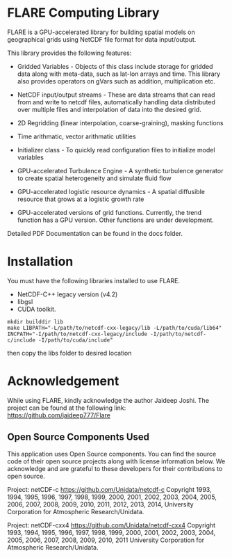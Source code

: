 # FLARE Computing Library

FLARE is a GPU-accelerated library for building spatial models on 
geographical grids using NetCDF file format for data 
input/output.

This library provides the following features:

* Gridded Variables - Objects of this class include 
storage for gridded data along with meta-data, such as lat-lon
arrays and time. This library also provides operators on gVars
such as addition, multiplication etc.

* NetCDF input/output streams - These are data streams that 
can read from and write to netcdf files, 
automatically handling data distributed over multiple files and
interpolation of data into the desired grid.

* 2D Regridding (linear interpolation, coarse-graining), 
masking functions

* Time arithmatic, vector arithmatic utilities

* Initializer class - To quickly read configuration files to 
initialize model variables

* GPU-accelerated Turbulence Engine - A synthetic turbulence 
generator to create spatial heterogeneity and simulate fluid flow

* GPU-accelerated logistic resource dynamics - A spatial diffusible
resource that grows at a logistic growth rate 

* GPU-accelerated versions of grid functions. Currently, the trend 
function has a GPU version. Other functions are under 
development.

Detailed PDF Documentation can be found in the docs folder.


# Installation


You must have the following libraries installed to use FLARE.

* NetCDF-C++ legacy version (v4.2) 
* libgsl 
* CUDA toolkit.

```
mkdir builddir lib
make LIBPATH="-L/path/to/netcdf-cxx-legacy/lib -L/path/to/cuda/lib64" INCPATH="-I/path/to/netcdf-cxx-legacy/include -I/path/to/netcdf-c/include -I/path/to/cuda/include"
```
then copy the libs folder to desired location

# Acknowledgement

While using FLARE, kindly acknowledge the author Jaideep Joshi. 
The project can be found at the following link:
https://github.com/jaideep777/Flare


## Open Source Components Used

This application uses Open Source components. You can find the 
source code of their open source projects along with license information 
below. We acknowledge and are grateful to these developers for their 
contributions to open source.

Project: netCDF-c https://github.com/Unidata/netcdf-c
Copyright 1993, 1994, 1995, 1996, 1997, 1998, 1999, 2000, 2001, 2002,
2003, 2004, 2005, 2006, 2007, 2008, 2009, 2010, 2011, 2012, 2013, 2014,
University Corporation for Atmospheric Research/Unidata.


Project: netCDF-cxx4 https://github.com/Unidata/netcdf-cxx4
Copyright 1993, 1994, 1995, 1996, 1997, 1998, 1999, 2000, 2001, 2002,
2003, 2004, 2005, 2006, 2007, 2008, 2009, 2010, 2011 University
Corporation for Atmospheric Research/Unidata.







